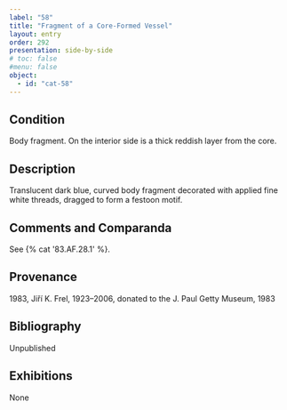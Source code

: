 ```yaml
---
label: "58"
title: "Fragment of a Core-Formed Vessel"
layout: entry
order: 292
presentation: side-by-side
# toc: false
#menu: false 
object:
  - id: "cat-58"
---
```


## Condition

Body fragment. On the interior side is a thick reddish layer from the core.

## Description

Translucent dark blue, curved body fragment decorated with applied fine white threads, dragged to form a festoon motif. 

## Comments and Comparanda

See {% cat '83.AF.28.1' %}.

## Provenance

1983, Jiří K. Frel, 1923–2006, donated to the J. Paul Getty Museum, 1983

## Bibliography

Unpublished

## Exhibitions

None